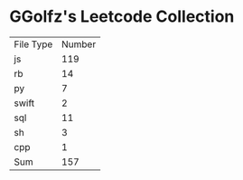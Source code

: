 # GGolfz's Leetcode Collection

<table><tr><td>File Type</td><td>Number</td></tr><tr><td>js</td><td>119</td></tr><tr><td>rb</td><td>14</td></tr><tr><td>py</td><td>7</td></tr><tr><td>swift</td><td>2</td></tr><tr><td>sql</td><td>11</td></tr><tr><td>sh</td><td>3</td></tr><tr><td>cpp</td><td>1</td></tr><tr><td>Sum</td><td>157</td></tr></table>